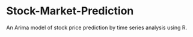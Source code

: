 # Stock-Market-Prediction
An Arima model of stock price prediction by time series analysis using R.
